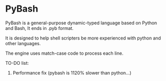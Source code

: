 # PyBash

PyBash is a general-purpose dynamic-typed language based on Python and Bash, It ends in .pyb format.

It is designed to help shell scripters be more experienced with python and other languages.

The engine uses match-case code to process each line.

TO-DO list:
1. Performance fix (pybash is 1120% slower than python...)
